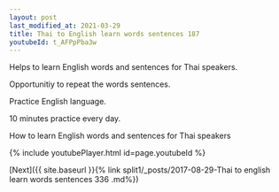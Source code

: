 ```yaml
---
layout: post
last_modified_at: 2021-03-29
title: Thai to English learn words sentences 187 
youtubeId: t_AFPpPba3w
---
```

 
 
Helps to learn English words and sentences for Thai speakers.

Opportunitiy to repeat the words sentences. 

Practice English language. 
 
10 minutes practice every day. 
 
How to learn English words and sentences for Thai speakers 
 
{% include youtubePlayer.html id=page.youtubeId %}
 
 
[Next]({{ site.baseurl }}{% link  split1/_posts/2017-08-29-Thai to english learn words sentences 336 .md%})
 
